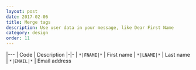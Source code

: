 ```yaml
---
layout: post
date: 2017-02-06
title: Merge tags
description: Use user data in your message, like Dear First Name
category: design
order: 11
---
```


|---
| Code | Description
|-|-
| `*|FNAME|*` | First name
| `*|LNAME|*` | Last name
| `*|EMAIL|*` | Email address
